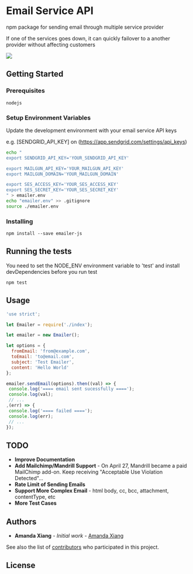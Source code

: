 # Email Service API

npm package for sending email through multiple service provider

If one of the services goes down, it can quickly failover to a another provider without affecting customers

![](https://cloud.githubusercontent.com/assets/4859095/26795459/4d1b453a-4a58-11e7-9147-98dfedd46680.png)

## Getting Started

### Prerequisites

```
nodejs
```

### Setup Environment Variables

Update the development environment with your email service API keys

e.g. [SENDGRID_API_KEY] on (https://app.sendgrid.com/settings/api_keys)

```bash
echo "
export SENDGRID_API_KEY='YOUR_SENDGRID_API_KEY'

export MAILGUN_API_KEY='YOUR_MAILGUN_API_KEY'
export MAILGUN_DOMAIN='YOUR_MAILGUN_DOMAIN'

export SES_ACCESS_KEY='YOUR_SES_ACCESS_KEY'
export SES_SECRET_KEY='YOUR_SES_SECRET_KEY'
" > emailer.env
echo "emailer.env" >> .gitignore
source ./emailer.env
```

### Installing

```
npm install --save emailer-js
```

## Running the tests

You need to set the NODE_ENV environment variable to 'test' and install devDependencies before you run test
```
npm test
```

## Usage
```javascript
'use strict';

let Emailer = require('./index');

let emailer = new Emailer();

let options = {
  fromEmail: 'from@example.com',
  toEmail: 'to@email.com',
  subject: 'Test Emailer',
  content: 'Hello World'
};

emailer.sendEmail(options).then((val) => {
 console.log('==== email sent sucessfully ====');
 console.log(val);
 // ...
,(err) => {
 console.log('==== failed ====');
 console.log(err);
 // ...
});

```

## TODO

* **Improve Documentation**
* **Add Mailchimp/Mandrill Support** - On April 27, Mandrill became a paid MailChimp add-on. Keep receiving "Acceptable Use Violation Detected"...
* **Rate Limit of Sending Emails**
* **Support More Complex Email** - html body, cc, bcc, attachment, contentType, etc
* **More Test Cases**

## Authors

* **Amanda Xiang** - *Initial work* - [Amanda Xiang](https://github.com/jialixiang)

See also the list of [contributors](https://github.com/jialixiang/emailer-js/contributors) who participated in this project.

## License
